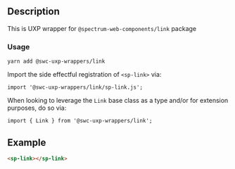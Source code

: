 ## Description

This is UXP wrapper for `@spectrum-web-components/link` package

### Usage

```
yarn add @swc-uxp-wrappers/link
```

Import the side effectful registration of `<sp-link>` via:

```
import '@swc-uxp-wrappers/link/sp-link.js';
```

When looking to leverage the `Link` base class as a type and/or for extension purposes, do so via:

```
import { Link } from '@swc-uxp-wrappers/link';
```

## Example

```html
<sp-link></sp-link>
```
